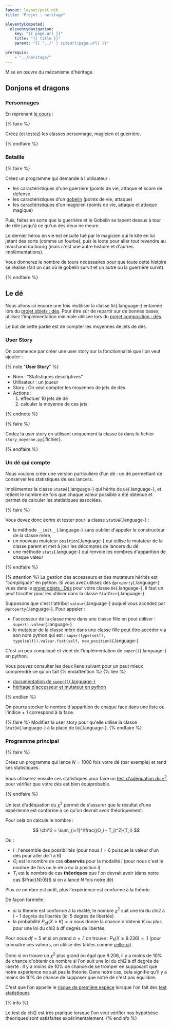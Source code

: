 ```yaml
---
layout: layout/post.njk 
title: "Projet : héritage"

eleventyComputed:
  eleventyNavigation:
    key: "{{ page.url }}"
    title: "{{ title }}"
    parent: "{{ '../' | siteUrl(page.url) }}"

prerequis:
    - "../héritage/"
---
```


<!-- début résumé -->

Mise en œuvre du mécanisme d'héritage.

<!-- end résumé -->

## Donjons et dragons

### Personnages

En reprenant [le cours](../héritage#exemple-D&D) :

{% faire %}

Créez (et testez) les classes personnage, magicien et guerrière.

{% endfaire %}

### Bataille

{% faire %}

Créez un programme qui demande à l'utilisateur :

* les caractéristiques d'une guerrière (points de vie, attaque et score de défense
* les caractéristiques d'un [gobelin](https://www.aidedd.org/dnd/monstres.php?vf=gobelin) (points de vie, attaque)
* les caractéristiques d'un magicien (points de vie, attaque et attaque magique)

Puis,  faites en sorte que la guerrière et le Gobelin se tapent dessus à tour de rôle jusqu'à ce qu'un des deux ne meure.

Le dernier héros en vie est ensuite tué par le magicien qui le kite en lui jetant des sorts (comme un fourbe), puis le loote pour aller tout revendre au marchand du bourg (mais c'est une autre histoire et d'autres implémentations).

Vous donnerez le nombre de tours nécessaires pour que toute cette histoire se réalise (fait un cas où le gobelin survit et un autre ou la guerrière survit).

{% endfaire %}

## Le dé

Nous allons ici encore une fois réutiliser la classe `Dé`{.language-} entamée lors du [projet objets : dés](../projet-objets-dés). Pour être sûr de repartir sur de bonnes bases, utilisez l'implémentation minimale utilisée lors du [projet composition : dés](../projet-composition-dés/#code-Dé).

Le but de cette partie est de compter les moyennes de jets de dés.

### User Story

On commence par créer une user story sur la fonctionnalité que l'on veut ajouter :

{% note "**User Story**" %}

* Nom : "Statistiques descriptives"
* Utilisateur : un joueur
* Story : On veut compter les moyennes de jets de dés
* Actions :
  1. effectuer 10 jets de dé
  2. calculer la moyenne de ces jets

{% endnote %}

{% faire %}

Codez la user story en utilisant uniquement la classe `Dé` dans le fichier `story_moyenne.py`{.fichier}.

{% endfaire %}

### Un dé qui compte

Nous voulons créer une version particulière d'un dé : un dé permettant de conserver les statistiques de ses lancers.

Implémentez la classe `StatDé`{.language-} qui hérite de `Dé`{.language-}, et retient le nombre de fois que chaque valeur possible a été obtenue et permet de calculer les statistiques associées.

{% faire %}

Vous devez donc écrire et tester pour la classe `StatDé`{.language-} :

* la méthode `__init__`{.language-} sans oublier d'appeler le constructeur de la classe mère,
* un nouveau mutateur `position`{.language-} qui utilise le mutateur de la classe parent et met à jour les décomptes de lancers du dé
* une méthode `stats`{.language-} qui renvoie les nombres d'apparition de chaque valeur

{% endfaire %}

{% attention %}
La gestion des accesseurs et des mutateurs hérités est *"compliquée"* en python. Si vous avez utilisez des `@property`{.language-} vues dans le [projet objets : Dés](../projet-objets-dés#property) pour votre classe `Dé`{.language-}, il faut un peut tricotter pour les utiliser dans la classe `StatDice`{.language-}.

Supposons que c'est l'attribut `valeur`{.language-} auquel vous accédez par `@property`{.language-}. Pour appeler :

* l'accesseur de la classe mère dans une classe fille on peut utiliser : `super().valeur`{.language-}
* le mutateur de la classe mère dans une classe fille peut être accéder via son nom python qui est : `super(type(self), type(self)).valeur.fset(self, new_position)`{.language-}

C'est un peu compliqué et vient de l'implémentation de `super()`{.language-} en python.

Vous pouvez consulter les deux liens suivant pour un peut mieux comprendre ce qu'on fait
{% endattention %}
{% lien %}

* [documentation de `super()`{.language-}](https://docs.python.org/3/library/functions.html#super)
* [héritage d'accesseur et mutateur en python](https://gist.github.com/Susensio/979259559e2bebcd0273f1a95d7c1e79)

{% endlien %}

On pourra stocker le nombre d'apparition de chaque face dans une liste où l'indice + 1 correspond à la face.

{% faire %}
Modifiez la user story pour qu'elle utilise la classe `StatDé`{.language-} à la place de `Dé`{.language-}.
{% endfaire %}

### Programme principal

{% faire %}

Créez un programme qui lance $N=1000$  fois votre dé (par exemple) et rend ses statistiques.

Vous utiliserez ensuite ces statistiques pour faire un [test d'adéquation du $\chi^2$](https://fr.wikipedia.org/wiki/Test_du_%CF%87%C2%B2#Exemple_1_:_d%C3%A9termination_de_l'%C3%A9quilibrage_d'un_d%C3%A9) pour vérifier que votre dés est bien équiprobable.

{% endfaire %}

Un test d'adéquation du $\chi^2$ permet de s'assurer que le résultat d'une expérience est conforme à ce qu'on devrait avoir théoriquement.

Pour cela on calcule le nombre :

$$
\chi^2 = \sum_{i=1}^I\frac{(O_i - T_i)^2}{T_i}
$$

Où :

* $I$ : l'ensemble des possibilités (pour nous $I=6$ puisque la valeur d'un dés pour aller de 1 à 6)
* $O_i$ est le nombre de cas **observés** pour la modalité $i$ (pour nous c'est le nombre de fois où le dé a eu la position $i$)
* $T_i$ est le nombre de cas **théoriques** que l'on devrait avoir (dans notre cas $\frac{N}{6}$ si on a lancé $N$ fois notre dé)

Plus ce nombre est petit, plus l'expérience est conforme à la théorie.

De façon formelle :

* si la théorie est conforme à la réalité, le nombre $\chi^2$  suit une loi du chi2 à $I-1$ degrés de libertés (ici 5 degrés de libertés)
* la probabilité $P_{\mbox{df}}(X \geq K)=\alpha$ nous donne la chance d'obtenir $K$ ou plus pour une loi du chi2 à df degrés de libertés.

Pour nous $df = 5$ et si on prend $\alpha = .1$ on trouve : $P_{5}(X \geq 9.236) = .1$ (pour connaître ces valeurs, on utilise des tables comme [celle-ci](https://people.richland.edu/james/lecture/m170/tbl-chi.html)).

Donc si on trouve un $\chi^2$ plus grand ou égal que $9.206$, il y a moins de 10% de chance d'obtenir ce nombre si l'on suit une loi du chi2 à df degrés de liberté : Il y a moins de 10% de chance de se tromper en supposant que notre expérience ne suit pas la théorie. Dans notre cas, cela signifie qu'il y a moins de 10% de chance de supposer que notre dé n'est pas équilibré.

C'est que l'on appelle le [risque de première espèce](https://fr.wikipedia.org/wiki/Test_statistique#Risque_de_premi%C3%A8re_esp%C3%A8ce_et_confiance) lorsque l'on fait des [test statistiques](https://fr.wikipedia.org/wiki/Test_statistique)

{% info %}

Le test du chi2 est très pratique lorsque l'on veut vérifier nos hypothèse théoriques sont satisfaites expérimentalement.
{% endinfo %}
